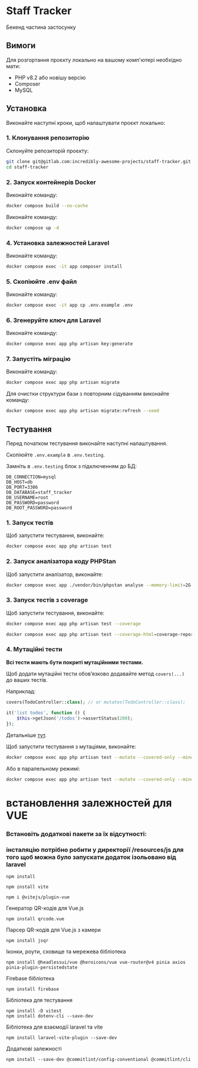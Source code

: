 # Staff Tracker

Бекенд частина застосунку

## Вимоги

Для розгортання проєкту локально на вашому комп'ютері необхідно мати:
- PHP v8.2 або новішу версію
- Composer
- MySQL

## Установка

Виконайте наступні кроки, щоб налаштувати проєкт локально:

### 1. Клонування репозиторію

Склонуйте репозиторій проєкту:

```bash
git clone git@gitlab.com:incredibly-awesome-projects/staff-tracker.git
cd staff-tracker
```

### 2. Запуск контейнерів Docker

Виконайте команду:

```bash
docker compose build --no-cache
```

Виконайте команду:

```bash
docker compose up -d
```

### 4. Установка залежностей Laravel

Виконайте команду:

```bash
docker compose exec -it app composer install
```

### 5. Скопіюйте .env файл

Виконайте команду:

```bash
docker compose exec -it app cp .env.example .env
```

### 6. Згенеруйте ключ для Laravel

Виконайте команду:

```bash
docker compose exec app php artisan key:generate
```

### 7. Запустіть міграцію

Виконайте команду:

```bash
docker compose exec app php artisan migrate
```
Для очистки структури бази з повторним сідуванням виконайте команду:

```bash
docker compose exec app php artisan migrate:refresh --seed
```

## Тестування

Перед початком тестування виконайте наступні налаштування.

Скопіюйте `.env.example` в `.env.testing`.

Замніть в `.env.testing` блок з підключенням до БД:
```dotenv
DB_CONNECTION=mysql
DB_HOST=db
DB_PORT=3306
DB_DATABASE=staff_tracker
DB_USERNAME=root
DB_PASSWORD=password
DB_ROOT_PASSWORD=password
```

### 1. Запуск тестів

Щоб запустити тестування, виконайте:

```bash
docker compose exec app php artisan test
```

### 2. Запуск аналізатора коду PHPStan

Щоб запустити аналізатор, виконайте:

```bash
docker compose exec app ./vendor/bin/phpstan analyse --memory-limit=2G
```

### 3. Запуск тестів з coverage

Щоб запустити тестування, виконайте:

```bash
docker compose exec app php artisan test --coverage
```

```bash
docker compose exec app php artisan test --coverage-html=coverage-report
```

### 4. Мутаційні тести

**Всі тести мають бути покриті мутаційними тестами.**

Щоб додати мутаційні тести обовʼязково додавайте метод `covers(...)` до ваших тестів.

Наприклад:
```php
covers(TodoController::class); // or mutates(TodoController::class);
 
it('list todos', function () {
    $this->getJson('/todos')->assertStatus(200);
});
```
Детальніше [тут](https://pestphp.com/docs/mutation-testing).

Щоб запустити тестування з мутаціями, виконайте:

```bash
docker compose exec app php artisan test --mutate --covered-only --min=100
```
Або в паралельному режимі:
```bash
docker compose exec app php artisan test --mutate --covered-only --min=100 --parallel
```

# встановлення залежностей для VUE
### Встановіть додаткові пакети за їх відсутності:
### інсталяцію потрібно робити у директорії /resources/js для того щоб можна було запускати додаток ізольовано від laravel
```
npm install
```

```
npm install vite
```
```
npm i @vitejs/plugin-vue
```

Генератор QR-кодів для Vue.js
```
npm install qrcode.vue
```

Парсер QR-кодів для Vue.js з камери
```
npm install jsqr
```

Іконки, роути, сховище та мережева бібліотека
```
npm install @headlessui/vue @heroicons/vue vue-router@v4 pinia axios pinia-plugin-persistedstate
```

Firebase бібліотека
```
npm install firebase
```

Бібліотека для тестування
```
npm install -D vitest
npm install dotenv-cli --save-dev
```
Бібліотека для взаємодії laravel та vite
```
npm install laravel-vite-plugin --save-dev
```

Додаткові залежності    
```
npm install --save-dev @commitlint/config-conventional @commitlint/cli
```
